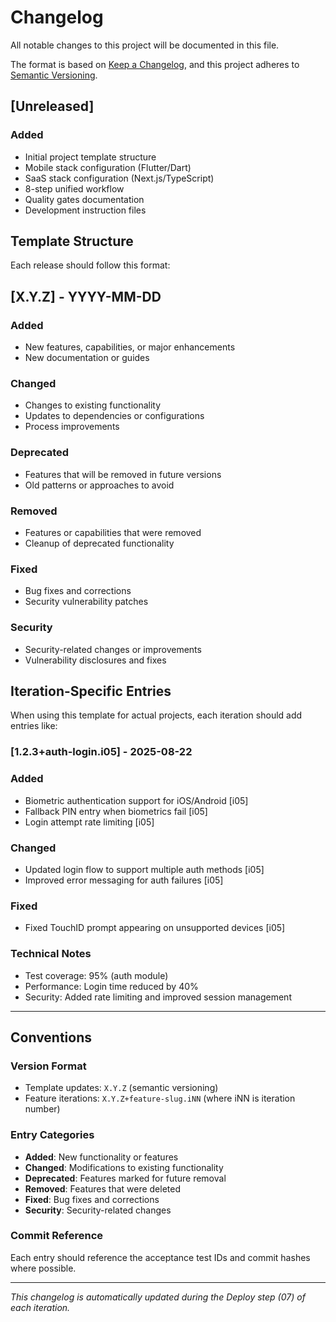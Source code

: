 # Changelog

All notable changes to this project will be documented in this file.

The format is based on [Keep a Changelog](https://keepachangelog.com/en/1.0.0/),
and this project adheres to [Semantic Versioning](https://semver.org/spec/v2.0.0.html).

## [Unreleased]

### Added
- Initial project template structure
- Mobile stack configuration (Flutter/Dart)
- SaaS stack configuration (Next.js/TypeScript)
- 8-step unified workflow
- Quality gates documentation
- Development instruction files

## Template Structure

Each release should follow this format:

## [X.Y.Z] - YYYY-MM-DD

### Added
- New features, capabilities, or major enhancements
- New documentation or guides

### Changed
- Changes to existing functionality
- Updates to dependencies or configurations
- Process improvements

### Deprecated
- Features that will be removed in future versions
- Old patterns or approaches to avoid

### Removed
- Features or capabilities that were removed
- Cleanup of deprecated functionality

### Fixed
- Bug fixes and corrections
- Security vulnerability patches

### Security
- Security-related changes or improvements
- Vulnerability disclosures and fixes

## Iteration-Specific Entries

When using this template for actual projects, each iteration should add entries like:

### [1.2.3+auth-login.i05] - 2025-08-22

### Added
- Biometric authentication support for iOS/Android [i05]
- Fallback PIN entry when biometrics fail [i05]
- Login attempt rate limiting [i05]

### Changed
- Updated login flow to support multiple auth methods [i05]
- Improved error messaging for auth failures [i05]

### Fixed
- Fixed TouchID prompt appearing on unsupported devices [i05]

### Technical Notes
- Test coverage: 95% (auth module)
- Performance: Login time reduced by 40%
- Security: Added rate limiting and improved session management

---

## Conventions

### Version Format
- Template updates: `X.Y.Z` (semantic versioning)
- Feature iterations: `X.Y.Z+feature-slug.iNN` (where iNN is iteration number)

### Entry Categories
- **Added**: New functionality or features
- **Changed**: Modifications to existing functionality  
- **Deprecated**: Features marked for future removal
- **Removed**: Features that were deleted
- **Fixed**: Bug fixes and corrections
- **Security**: Security-related changes

### Commit Reference
Each entry should reference the acceptance test IDs and commit hashes where possible.

---

*This changelog is automatically updated during the Deploy step (07) of each iteration.*
